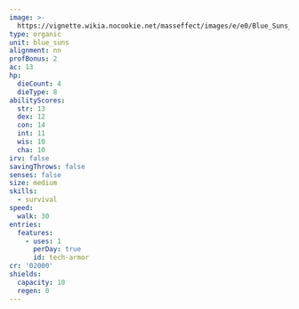 ```yaml
---
image: >-
  https://vignette.wikia.nocookie.net/masseffect/images/e/e0/Blue_Suns_Heavy.png/revision/latest/scale-to-width-down/348?cb=20100621035327
type: organic
unit: blue_suns
alignment: nn
profBonus: 2
ac: 13
hp:
  dieCount: 4
  dieType: 8
abilityScores:
  str: 13
  dex: 12
  con: 14
  int: 11
  wis: 10
  cha: 10
irv: false
savingThrows: false
senses: false
size: medium
skills:
  - survival
speed:
  walk: 30
entries:
  features:
    - uses: 1
      perDay: true
      id: tech-armor
cr: '02000'
shields:
  capacity: 10
  regen: 0
---
```

